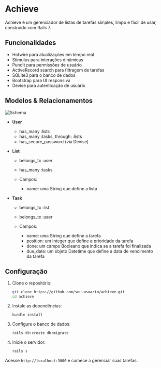 # Achieve

Achieve é um gerenciador de listas de tarefas simples, limpo e fácil de usar, construído com Rails 7.

## Funcionalidades

* Hotwire para atualizações em tempo real
* Stimulus para interações dinâmicas
* Pundit para permissões de usuário
* ActiveRecord search para filtragem de tarefas
* SQLite3 para o banco de dados
* Bootstrap para UI responsiva
* Devise para autenticação de usuário

## Modelos & Relacionamentos

![Schema](assets/images/schema.png)

* **User**

  * has\_many \:lists
  * has\_many \:tasks, through: \:lists
  * has\_secure\_password (via Devise)

* **List**

  * belongs\_to \:user
  * has\_many \:tasks
  * Campos:

    * name: uma String que define a lista

* **Task**

  * belongs\_to \:list
  * belongs\_to \:user
  * Campos:

    * name: uma String que define a tarefa
    * position: um Integer que define a prioridade da tarefa
    * done: um campo Booleano que indica se a tarefa foi finalizada
    * due\_date: um objeto Datetime que define a data de vencimento da tarefa

## Configuração

1. Clone o repositório:

   ```bash
   git clone https://github.com/seu-usuario/achieve.git
   cd achieve
   ```

2. Instale as dependências:

   ```bash
   bundle install
   ```

3. Configure o banco de dados:

   ```bash
   rails db:create db:migrate
   ```

4. Inicie o servidor:

   ```bash
   rails s
   ```

Acesse `http://localhost:3000` e comece a gerenciar suas tarefas.
